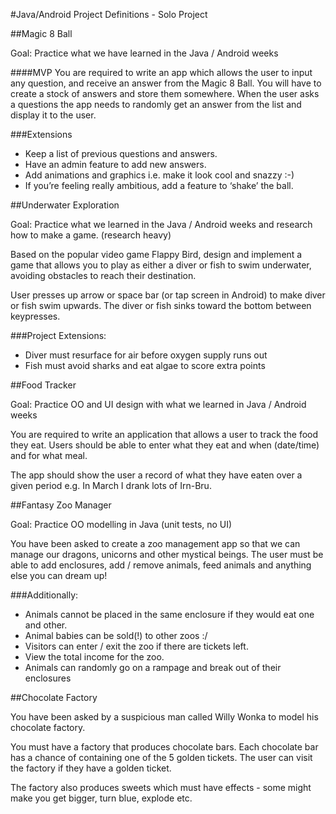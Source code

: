 #Java/Android Project Definitions - Solo Project

##Magic 8 Ball

Goal: Practice what we have learned in the Java / Android weeks

####MVP
You are required to write an app which allows the user to input any question, and receive an answer from the Magic 8 Ball. You will have to create a stock of answers and store them somewhere. When the user asks a questions the app needs to randomly get an answer from the list and display it to the user.

###Extensions

* Keep a list of previous questions and answers. 
* Have an admin feature to add new answers. 
* Add animations and graphics i.e. make it look cool and snazzy :-)
* If you’re feeling really ambitious, add a feature to ‘shake’ the ball.

##Underwater Exploration

Goal: Practice what we learned in the Java / Android weeks and research how to make a game. (research heavy)

Based on the popular video game Flappy Bird, design and implement a game that allows you to play as either a diver or fish to swim underwater, avoiding obstacles to reach their destination.

User presses up arrow or space bar (or tap screen in Android) to make diver or fish swim upwards. The diver or fish sinks toward the bottom between keypresses.

###Project Extensions:

* Diver must resurface for air before oxygen supply runs out
* Fish must avoid sharks and eat algae to score extra points

##Food Tracker

Goal: Practice OO and UI design with what we learned in Java / Android weeks 

You are required to write an application that allows a user to track the food they eat. Users should be able to enter what they eat and when (date/time) and for what meal. 

The app should show the user a record of what they have eaten over a given period e.g. In March I drank lots of Irn-Bru.

##Fantasy Zoo Manager

Goal: Practice OO modelling  in Java (unit tests, no UI)

You have been asked to create a zoo management app so that we can manage our dragons, unicorns and other mystical beings. The user must be able to add enclosures, add / remove animals, feed animals and anything else you can dream up!

###Additionally:
 
* Animals cannot be placed in the same enclosure if they would eat one and other. 
* Animal babies can be sold(!) to other zoos :/
* Visitors can enter / exit the zoo if there are tickets left. 
* View the total income for the zoo.
* Animals can randomly go on a rampage and break out of their enclosures

##Chocolate Factory

You have been asked by a suspicious man called Willy Wonka to model his chocolate factory.

You must have a factory that produces chocolate bars. Each chocolate bar has a chance of containing one of the 5 golden tickets. The user can visit the factory if they have a golden ticket.

The factory also produces sweets which must have effects - some might make you get bigger, turn blue, explode etc.


